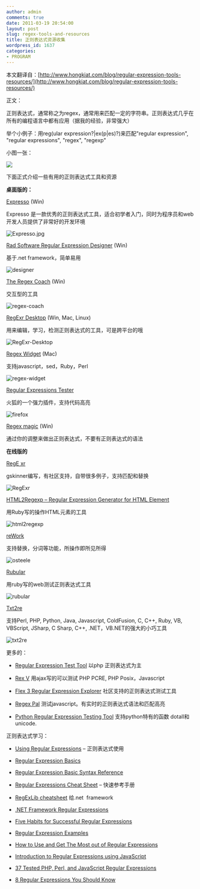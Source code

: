 ```yaml
---
author: admin
comments: true
date: 2011-03-19 20:54:00
layout: post
slug: regex-tools-and-resources
title: 正则表达式资源收集
wordpress_id: 1637
categories:
- PROGRAM
---
```


本文翻译自：[http://www.hongkiat.com/blog/regular-expression-tools-resources/](http://www.hongkiat.com/blog/regular-expression-tools-resources/)  

 正文：





正则表达式，通常称之为regex，通常用来匹配一定的字符串。正则表达式几乎在所有的编程语言中都有应用（据我的经验，非常强大）  

 举个小例子：用reg(ular expression?|ex(p|es)?)来匹配"regular expression", "regular expressions", "regex",  "regexp"  

 小图一张：  

 ![](http://media02.hongkiat.com/regex-tools-resources/preview.jpg)





下面正式介绍一些有用的正则表达式工具和资源





**桌面版的：**





[Expresso](http://www.ultrapico.com/Expresso.htm) (Win)  

 Expresso 是一款优秀的正则表达式工具，适合初学者入门，同时为程序员和web开发人员提供了非常好的开发环境  

 ![Expresso.jpg](http://media02.hongkiat.com/regex-tools-resources/Expresso.jpg)





[Rad Software Regular Expression Designer](http://www.radsoftware.com.au/regexdesigner/) (Win)  

 基于.net framework，简单易用  

 ![designer](http://media02.hongkiat.com/regex-tools-resources/regexdesigner.jpg)





[The Regex Coach](http://www.weitz.de/regex-coach/) (Win)  

 交互型的工具  

 ![regex-coach](http://media02.hongkiat.com/regex-tools-resources/regex-coach.jpg)





[RegExr Desktop](http://gskinner.com/RegExr/desktop/) (Win, Mac, Linux)  

 用来编辑，学习，检测正则表达式的工具，可是跨平台的哦  

 ![RegExr-Desktop](http://media02.hongkiat.com/regex-tools-resources/RegExr-Desktop.jpg)





[Regex Widget](http://www.apple.com/downloads/dashboard/developer/regexwidget.html) (Mac)  

 支持javascript，sed，Ruby，Perl  

 ![regex-widget](http://media02.hongkiat.com/regex-tools-resources/regex-widget.jpg)





[Regular Expressions Tester](https://addons.mozilla.org/en-US/firefox/addon/2077)  

 火狐的一个强力插件，支持代码高亮  

 ![firefox](http://media02.hongkiat.com/regex-tools-resources/2077.jpg)





[Regex magic](http://www.regular-expressions.info/regexmagic.html) (Win)  

 通过你的调整来做出正则表达式，不要有正则表达式的语法





**在线版的**  

 [RegE	xr](http://gskinner.com/RegExr/)  

 gskinner编写，有社区支持，自带很多例子，支持匹配和替换  

 ![RegExr](http://media02.hongkiat.com/regex-tools-resources/RegExr.jpg)





[HTML2Regexp – Regular Expression Generator for HTML Element](http://llamerada.sakura.ne.jp/html2regexp/index.html)  

 用Ruby写的操作HTML元素的工具  

 ![html2regexp](http://media02.hongkiat.com/regex-tools-resources/html2regexp.jpg)





[reWork](http://osteele.com/tools/rework/)  

 支持替换，分词等功能，所操作即所见所得  

 ![osteele](http://media02.hongkiat.com/regex-tools-resources/osteele.jpg)





[Rubular](http://www.rubular.com/)  

 用ruby写的web测试正则表达式工具  

 ![rubular](http://media02.hongkiat.com/regex-tools-resources/rubular.jpg)





[Txt2re](http://txt2re.com/)  

 支持Perl, PHP, Python, Java, Javascript, ColdFusion, C, C++, Ruby, VB, VBScript, JSharp, C Sharp, C++, .NET，VB.NET的强大的小巧工具  

 ![txt2re](http://media02.hongkiat.com/regex-tools-resources/txt2re.jpg)





更多的：






	
  * [Regular Expression Test Tool](http://www.spaweditor.com/scripts/regex) 以php 正则表达式为主

	
  * [Rex V](http://rexv.org/) 用ajax写的可以测试 PHP PCRE, PHP Posix，Javascript

	
  * [Flex 3 Regular Expression Explorer](http://ryanswanson.com/regexp/#start) 社区支持的正则表达式测试工具

	
  * [Regex Pal](http://regexpal.com/) 测试javascript。有实时的正则表达式语法和匹配高亮

	
  * [Python Regular Expression Testing Tool](http://www.pythonregex.com/) 支持python特有的函数 dotall和unicode.





正则表达式学习：










	
  * [Using Regular Expressions](http://etext.lib.virginia.edu/services/helpsheets/unix/regex.html) – 正则表达式使用

	
  * [Regular Expression Basics](http://evolt.org/node/22700/)

	
  * [Regular Expression Basic Syntax Reference](http://www.regular-expressions.info/reference.html)

	
  * [Regular Expressions Cheat Sheet](http://www.addedbytes.com/cheat-sheets/regular-expressions-cheat-sheet/) – 快速参考手册

	
  * [RegExLib cheatsheet](http://regexlib.com/CheatSheet.aspx) 给.net  framework

	
  * [.NET Framework Regular Expressions](http://msdn.microsoft.com/en-us/library/hs600312.aspx)

	
  * [Five Habits for Successful Regular Expressions](http://onlamp.com/pub/a/onlamp/2003/08/21/regexp.html)

	
  * [Regular Expression Examples](http://www.regular-expressions.info/examples.html)

	
  * [How to Use and Get The Most out of Regular Expressions](http://www.regular-expressions.info/tutorial.html)

	
  * [Introduction to Regular Expressions using JavaScript](http://www.jslab.dk/articles/introduction.to.regular.expressions.using.javascript)

	
  * [37 Tested PHP, Perl, and JavaScript Regular Expressions](http://www.virtuosimedia.com/tutorials/37-tested-php-perl-and-javascript-regular-expressions)

	
  * [8 Regular Expressions You Should Know](http://net.tutsplus.com/tutorials/other/8-regular-expressions-you-should-know/)





  

